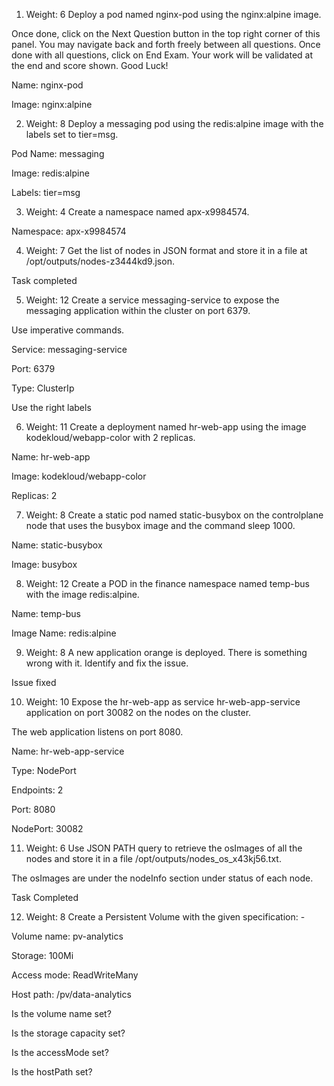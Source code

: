 1) Weight: 6
Deploy a pod named nginx-pod using the nginx:alpine image.


Once done, click on the Next Question button in the top right corner of this panel. You may navigate back and forth freely between all questions. Once done with all questions, click on End Exam. Your work will be validated at the end and score shown. Good Luck!

Name: nginx-pod

Image: nginx:alpine

2) Weight: 8
Deploy a messaging pod using the redis:alpine image with the labels set to tier=msg.


Pod Name: messaging

Image: redis:alpine

Labels: tier=msg

3) Weight: 4
Create a namespace named apx-x9984574.


Namespace: apx-x9984574

4) Weight: 7
Get the list of nodes in JSON format and store it in a file at /opt/outputs/nodes-z3444kd9.json.


Task completed

5) Weight: 12
Create a service messaging-service to expose the messaging application within the cluster on port 6379.


Use imperative commands.

Service: messaging-service

Port: 6379

Type: ClusterIp

Use the right labels

6) Weight: 11
Create a deployment named hr-web-app using the image kodekloud/webapp-color with 2 replicas.


Name: hr-web-app

Image: kodekloud/webapp-color

Replicas: 2

7) Weight: 8
Create a static pod named static-busybox on the controlplane node that uses the busybox image and the command sleep 1000.


Name: static-busybox

Image: busybox

8) Weight: 12
Create a POD in the finance namespace named temp-bus with the image redis:alpine.


Name: temp-bus

Image Name: redis:alpine

9) Weight: 8
A new application orange is deployed. There is something wrong with it. Identify and fix the issue.


Issue fixed

10) Weight: 10
Expose the hr-web-app as service hr-web-app-service application on port 30082 on the nodes on the cluster.


The web application listens on port 8080.

Name: hr-web-app-service

Type: NodePort

Endpoints: 2

Port: 8080

NodePort: 30082

11) Weight: 6
Use JSON PATH query to retrieve the osImages of all the nodes and store it in a file /opt/outputs/nodes_os_x43kj56.txt.


The osImages are under the nodeInfo section under status of each node.

Task Completed

12) Weight: 8
Create a Persistent Volume with the given specification: -

Volume name: pv-analytics

Storage: 100Mi

Access mode: ReadWriteMany

Host path: /pv/data-analytics


Is the volume name set?

Is the storage capacity set?

Is the accessMode set?

Is the hostPath set?
